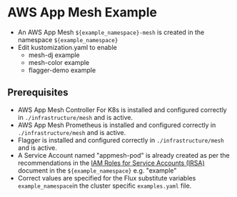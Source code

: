 # AWS App Mesh Example
* An AWS App Mesh `${example_namespace}-mesh` is created in the namespace `${example_namespace}`
* Edit kustomization.yaml to enable 
    * mesh-dj example
    * mesh-color example
    * flagger-demo example

## Prerequisites
* AWS App Mesh Controller For K8s is installed and configured correctly in `./infrastructure/mesh` and is active.
* AWS App Mesh Prometheus is installed and configured correctly in `./infrastructure/mesh` and is active.
* Flagger is installed and configured correctly in `./infrastructure/mesh` and is active.
* A Service Account named "appmesh-pod" is already created as per the recommendations in the [IAM Roles for Service Accounts (IRSA)](https://devcloud.swcoe.ge.com/devspace/pages/viewpage.action?pageId=1836988664#IAMRolesforServiceAccounts(IRSA)-Known_Service_AccountsKnownServiceAccounts) document in the `${example_namespace}` e.g. "example"
* Correct values are specified for the Flux substitute variables `example_namespace`in the cluster specific `examples.yaml` file.